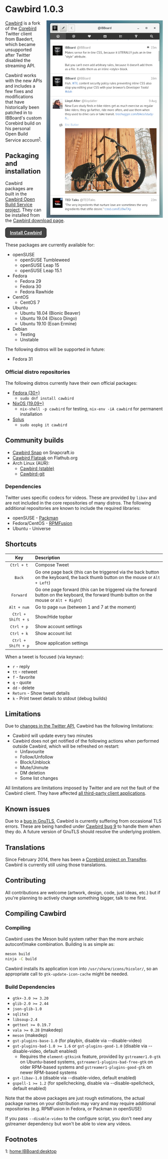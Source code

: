 # Cawbird 1.0.3

<a href="https://ibboard.co.uk/cawbird/#screenshots"><img src="./screenshot1.jpg" style="float:right; margin-left: 1em;" /></a>

[Cawbird](https://ibboard.co.uk/cawbird/) is a fork of the [Corebird](https://corebird.baedert.org/) Twitter client from Baedert, which became unsupported after Twitter disabled the streaming API.

Cawbird works with the new APIs and includes a few fixes and modifications that have historically been patched in to IBBoard's custom Corebird build on his personal Open Build Service account<sup>[1](#footnote1)</sup>.

## Packaging and installation

Cawbird packages are built in the [Cawbird Open Build Service project](https://build.opensuse.org/project/show/home:IBBoard:cawbird). They can be installed from the [Cawbird download page](https://software.opensuse.org//download.html?project=home%3AIBBoard%3Acawbird&package=cawbird).

<a href="https://software.opensuse.org//download.html?project=home%3AIBBoard%3Acawbird&package=cawbird" style="display: inline-block; padding: 0.5em 1em; border: 1px solid #000; border-radius: 0.5em; background: #444; color: #eee; font-weight: bold">**Install Cawbird**</a>

These packages are currently available for:

* openSUSE
  * openSUSE Tumbleweed
  * openSUSE Leap 15
  * openSUSE Leap 15.1
* Fedora
  * Fedora 29
  * Fedora 30
  * Fedora Rawhide
* CentOS
  * CentOS 7
* Ubuntu
  * Ubuntu 18.04 (Bionic Beaver)
  * Ubuntu 19.04 (Disco Dingo)
  * Ubuntu 19.10 (Eoan Ermine)
* Debian
  * Testing
  * Unstable

The following distros will be supported in future:

* Fedora 31

### Official distro repositories

The following distros currently have their own official packages:

* [Fedora (30+)](https://apps.fedoraproject.org/packages/cawbird)
  * `sudo dnf install cawbird`
* [NixOS (19.09+)](https://github.com/NixOS/nixpkgs/blob/master/pkgs/applications/networking/cawbird/default.nix)
  * `nix-shell -p cawbird` for testing, `nix-env -iA cawbird` for permanent installation
* [Solus](https://dev.getsol.us/source/cawbird/)
  * `sudo eopkg it cawbird`

## Community builds

* [Cawbird Snap](https://snapcraft.io/cawbird) on Snapcraft.io
* [Cawbird Flatpak](https://flathub.org/apps/details/uk.co.ibboard.cawbird) on Flathub.org
* Arch Linux (AUR):
  * [Cawbird (stable)](https://aur.archlinux.org/packages/cawbird)
  * [Cawbird-git](https://aur.archlinux.org/packages/cawbird-git)

### Dependencies

Twitter uses specific codecs for videos. These are provided by `libav` and are not included in the core repositories of many distros. The following additional repositories are known to include the required libraries:

* openSUSE - [Packman](http://packman.links2linux.org/)
* Fedora/CentOS - [RPMFusion](https://rpmfusion.org/)
* Ubuntu - Universe

## Shortcuts

| Key                | Description                                                                                                                                 |
| :-----:            | :-----------                                                                                                                                |
| `Ctrl + t`         | Compose Tweet                                                                                                                               |
| `Back`             | Go one page back (this can be triggered via the back button on the keyboard, the back thumb button on the mouse or  `Alt + Left`)           |
| `Forward`          | Go one page forward (this can be triggered via the forward button on the keyboard, the forward thumb button on the mouse or  `Alt + Right`) |
| `Alt + num`        | Go to page `num` (between 1 and 7 at the moment)                                                                                            |
| `Ctrl + Shift + s` | Show/Hide topbar                                                                                                                            |
| `Ctrl + p`         | Show account settings                                                                                                                       |
| `Ctrl + k`         | Show account list                                                                                                                           |
| `Ctrl + Shift + p` | Show application settings                                                                                                                   |

When a tweet is focused (via keynav):

* `r`  - reply
* `tt` - retweet
* `f`  - favorite
* `q`  - quote
* `dd` - delete
* `Return` - Show tweet details
* `k` - Print tweet details to stdout (debug builds)

## Limitations

Due to [changes in the Twitter API](https://developer.twitter.com/en/docs/accounts-and-users/subscribe-account-activity/migration/introduction), Cawbird has the following limitations:

* Cawbird will update every two minutes
* Cawbird does not get notified of the following actions when performed outside Cawbird, which will be refreshed on restart:
  * Unfavourite
  * Follow/Unfollow
  * Block/Unblock
  * Mute/Unmute
  * DM deletion
  * Some list changes

All limitations are limitations imposed by Twitter and are not the fault of the Cawbird client. They have affected [all third-party client applications](http://apps-of-a-feather.com/).

## Known issues

Due to a [bug in GnuTLS](https://gitlab.com/gnutls/gnutls/issues/841#note_225110002), Cawbird is currently suffering from occasional TLS errors. These are being handled under [Cawbird bug 9](https://github.com/IBBoard/cawbird/issues/9) to handle them when they do. A future version of GnuTLS should resolve the underlying problem.

## Translations

  Since February 2014, there has been a [Corebird project on Transifex](https://www.transifex.com/projects/p/corebird). Cawbird is currently still using those translations.

## Contributing

  All contributions are welcome (artwork, design, code, just ideas, etc.) but if you're planning to
  actively change something bigger, talk to me first.

## Compiling Cawbird

### Compiling

Cawbird uses the Meson build system rather than the more archaic autoconf/make combination. Building is as simple as:

```Bash
meson build
ninja -C build
```

Cawbird installs its application icon into `/usr/share/icons/hicolor/`, so an appropriate call to `gtk-update-icon-cache` might be needed.

### Build Dependencies

* `gtk+-3.0 >= 3.20`
* `glib-2.0 >= 2.44`
* `json-glib-1.0`
* `sqlite3`
* `libsoup-2.4`
* `gettext >= 0.19.7`
* `vala >= 0.28` (makedep)
* `meson` (makedep)
* `gst-plugins-base-1.0` (for playbin, disable via --disable-video)
* `gst-plugins-bad-1.0 >= 1.6` or `gst-plugins-good-1.0` (disable via --disable-video, default enabled)
  * Requires the `element-gtksink` feature, provided by `gstreamer1.0-gtk` on Ubuntu-based systems,
    `gstreamer1-plugins-bad-free-gtk` on older RPM-based systems and `gstreamer1-plugins-good-gtk` on
    newer RPM-based systems
* `gst-libav-1.0` (disable via --disable-video, default enabled)
* `gspell-1 >= 1.2` (for spellchecking, disable via --disable-spellcheck, default enabled)

Note that the above packages are just rough estimations, the actual package names on your distribution may vary and may require additional repositories (e.g. RPMFusion in Fedora, or Packman in openSUSE)

If you pass `--disable-video` to the configure script, you don't need any gstreamer dependency but won't be able to view any videos.

## Footnotes

<a name="footnote1"></a>1: [home:IBBoard:desktop](https://build.opensuse.org/project/show/home:IBBoard:desktop)
